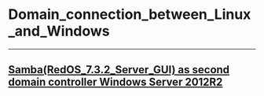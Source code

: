# Domain_connection_between_Linux_and_Windows
-----------------------------------------------------------------------------------------------------------------------------------------------------------
[Samba(RedOS_7.3.2_Server_GUI) as second domain controller Windows Server 2012R2](https://github.com/dimoroz772/Domain_connection_between_Linux_and_Windows/blob/main/Samba(RedOS_7.3.2_Server_GUI)_as_second_domain_controller_Windows_Server_2012R2)
-----------------------------------------------------------------------------------------------------------------------------------------------------------
